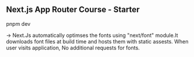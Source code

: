## Next.js App Router Course - Starter


pnpm dev

-> Next.Js automatically optimses the fonts using "next/font" module.It downloads font files at build time and hosts them with static assests. When user visits application, No additional requests for fonts.

